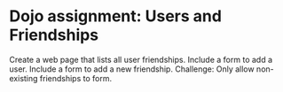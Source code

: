 # Dojo assignment: Users and Friendships
Create a web page that lists all user friendships. Include a form to add a user. Include a form
to add a new friendship.
Challenge: Only allow non-existing friendships to form.